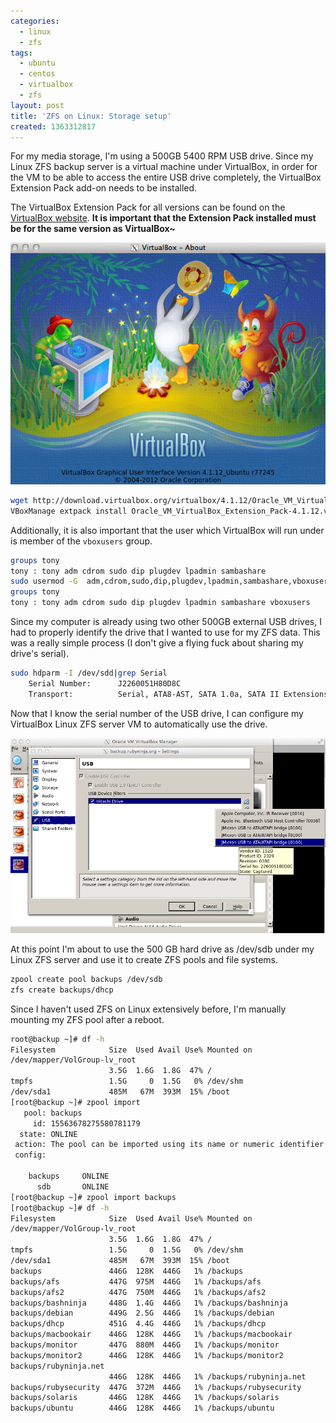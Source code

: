 ```yaml
---
categories:
  - linux
  - zfs
tags:
  - ubuntu
  - centos
  - virtualbox
  - zfs
layout: post
title: 'ZFS on Linux: Storage setup'
created: 1363312817
---
```


For my media storage, I'm using a 500GB 5400 RPM USB drive. Since my Linux ZFS backup server is a virtual machine under VirtualBox, in order for the VM to be able to access the entire USB drive completely, the VirtualBox  Extension Pack add-on needs to be installed.

The VirtualBox  Extension Pack for all versions can be found on the <a href="http://download.virtualbox.org/virtualbox/" target="_blank">VirtualBox website</a>. **It is important that the Extension Pack installed must be for the same version as VirtualBox~**

<img src="/assets/linux/virtualbox_about.png" alt="VirtualBox about" title="VirtualBox about" />

```bash
wget http://download.virtualbox.org/virtualbox/4.1.12/Oracle_VM_VirtualBox_Extension_Pack-4.1.12.vbox-extpack
VBoxManage extpack install Oracle_VM_VirtualBox_Extension_Pack-4.1.12.vbox-extpack
```

Additionally, it is also important that the user which VirtualBox will run under is member of the `vboxusers` group.

```bash
groups tony
tony : tony adm cdrom sudo dip plugdev lpadmin sambashare
sudo usermod -G  adm,cdrom,sudo,dip,plugdev,lpadmin,sambashare,vboxusers tony
groups tony
tony : tony adm cdrom sudo dip plugdev lpadmin sambashare vboxusers
```

Since my computer is already using two other 500GB external USB drives, I had to properly identify the drive that I wanted to use for my ZFS data. This was a really simple process (I don't give a flying fuck about sharing my drive's serial).

```bash
sudo hdparm -I /dev/sdd|grep Serial
	Serial Number:      J2260051H80D8C
	Transport:          Serial, ATA8-AST, SATA 1.0a, SATA II Extensions, SATA Rev 2.5, SATA Rev 2.6; Revision: ATA8-AST T13 Project D1697 Revision 0b
```

Now that I know the serial number of the USB drive, I can configure my VirtualBox Linux ZFS server VM to automatically use the drive.

<img src="/assets/linux/virtualbox_drive_info.png" alt="VirtualBox drive configuration" title="VirtualBox drive configuration" />

At this point I'm about to use the 500 GB hard drive as /dev/sdb under my Linux ZFS server and use it to create ZFS pools and file systems.

```bash
zpool create pool backups /dev/sdb
zfs create backups/dhcp
```

Since I haven't used ZFS on Linux extensively before, I'm manually mounting my ZFS pool after a reboot.

```bash
root@backup ~]# df -h
Filesystem            Size  Used Avail Use% Mounted on
/dev/mapper/VolGroup-lv_root
                      3.5G  1.6G  1.8G  47% /
tmpfs                 1.5G     0  1.5G   0% /dev/shm
/dev/sda1             485M   67M  393M  15% /boot
[root@backup ~]# zpool import
   pool: backups
     id: 15563678275580781179
  state: ONLINE
 action: The pool can be imported using its name or numeric identifier.
 config:

	backups     ONLINE
	  sdb       ONLINE
[root@backup ~]# zpool import backups
[root@backup ~]# df -h
Filesystem            Size  Used Avail Use% Mounted on
/dev/mapper/VolGroup-lv_root
                      3.5G  1.6G  1.8G  47% /
tmpfs                 1.5G     0  1.5G   0% /dev/shm
/dev/sda1             485M   67M  393M  15% /boot
backups               446G  128K  446G   1% /backups
backups/afs           447G  975M  446G   1% /backups/afs
backups/afs2          447G  750M  446G   1% /backups/afs2
backups/bashninja     448G  1.4G  446G   1% /backups/bashninja
backups/debian        449G  2.5G  446G   1% /backups/debian
backups/dhcp          451G  4.4G  446G   1% /backups/dhcp
backups/macbookair    446G  128K  446G   1% /backups/macbookair
backups/monitor       447G  880M  446G   1% /backups/monitor
backups/monitor2      446G  128K  446G   1% /backups/monitor2
backups/rubyninja.net
                      446G  128K  446G   1% /backups/rubyninja.net
backups/rubysecurity  447G  372M  446G   1% /backups/rubysecurity
backups/solaris       446G  128K  446G   1% /backups/solaris
backups/ubuntu        446G  128K  446G   1% /backups/ubuntu
```
